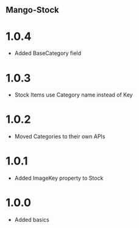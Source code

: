 ## Mango-Stock

# 1.0.4

* Added BaseCategory field

# 1.0.3

* Stock Items use Category name instead of Key

# 1.0.2

* Moved Categories to their own APIs

# 1.0.1

* Added ImageKey property to Stock

# 1.0.0

* Added basics